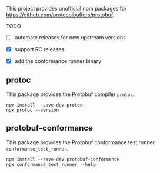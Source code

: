 This project provides unofficial npm packages for https://github.com/protocolbuffers/protobuf.

TODO
- [ ] automate releases for new upstream versions
- [x] support RC releases
- [x] add the conformance runner binary


## protoc

This package provides the Protobuf compiler `protoc`.

```shell script
npm install --save-dev protoc
npx protoc --version 
```

## protobuf-conformance

This package provides the Protobuf conformance test runner `conformance_test_runner`.

```shell script
npm install --save-dev protobuf-conformance
npx conformance_test_runner --help 
```

